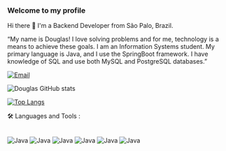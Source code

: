 ### Welcome to my profile

Hi there 👋
I'm a Backend Developer from São Palo, Brazil.

“My name is Douglas! I love solving problems and for me, technology is a means to achieve these goals. I am an Information Systems student. My primary language is Java, and I use the SpringBoot framework. I have knowledge of SQL and use both MySQL and PostgreSQL databases.”


[![Email](https://img.shields.io/badge/LinkedIn-0077B5?style=for-the-badge&logo=linkedin&logoColor=white
)](https://www.linkedin.com/in/douglas-nascimento-323043269/)

![Douglas GitHub stats](https://github-readme-stats.vercel.app/api?username=devDouglasN&show_icons=true&theme=radical)

[![Top Langs](https://github-readme-stats.vercel.app/api/top-langs/?username=devDouglasn&layout=donut)](https://github.com/anuraghazra/github-readme-stats)

🛠️ Languages and Tools :

<div style="display: inline_block"><br/>
    <img align="center" alt="Java" src="https://img.shields.io/badge/Java-ED8B00?style=for-the-badge&logo=openjdk&logoColor=white" />
    <img align="center" alt="Java" src="https://img.shields.io/badge/Spring-6DB33F?style=for-the-badge&logo=spring&logoColor=white" />
     <img align="center" alt="Java" src="https://img.shields.io/badge/Angular-DD0031?style=for-the-badge&logo=angular&logoColor=white" />
     <img align="center" alt="Java" src="https://img.shields.io/badge/MySQL-00000F?style=for-the-badge&logo=mysql&logoColor=white" />
     <img align="center" alt="Java" src="https://img.shields.io/badge/PostgreSQL-316192?style=for-the-badge&logo=postgresql&logoColor=white" />
      <img align="center" alt="Java" src="https://img.shields.io/badge/Trello-0052CC?style=for-the-badge&logo=trello&logoColor=white" />
</div>
